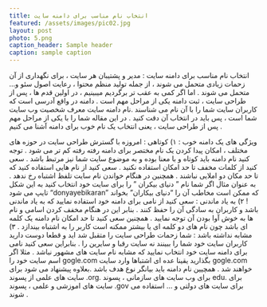 ```yaml
---
title: انتخاب نام مناسب برای دامنه سایت
featured: /assets/images/pic02.jpg
layout: post
photo: 5.png
caption_header: Sample header
caption: sample caption
---
```


<p>
انتخاب نام مناسب برای دامنه سایت : مدیر و پشتیبان هر سایت ، برای نگهداری از آن زحمات زیادی متحمل می شوند ، از جمله تولید منظم محتوا ، رعایت اصول سئو و… متحمل می شوند . اما اگر کمی به عقب تر برگردیم میبینیم ، در اولین قدم ها ، پس از طراحی سایت ، ثبت دامنه یکی از مراحل مهم است . دامنه در واقع آدرسی است که کاربران سایت شما را با آن نام می شناسند .نام دامنه سایت معرف شخصیت وب سایت شما است ، پس باید در انتخاب آن دقت کنید .
در این مقاله شما را با یکی از مراحل مهم پس از طراحی سایت ، یعنی انتخاب یک نام خوب برای دامنه آشنا می کنیم .
</p>

<p>
ویژگی های یک دامنه خوب :
۱)    کوتاهی : امروزه با گسترش طراحی سایت در حوزه های مختلف ، امکان پیدا کردن یک نام مختصر برای دامنه رفته رفته کم تر می شود .  توجه کنید نام دامنه باید کوتاه و با معنا بوده و به موضوع سایت شما نیز مرتبط باشد . سعی کنید از کلمات مخفف تا حد امکان استفاده نکنید . سعی کنید از نام هایی استفاده کنید که تا حد مکان دو املایی نباشند . همچنین در هنگام خواندن نام سایت تلفظ اشتباه رخ ندهد . به عنوان مثال اگر شما نام ” دنیای بیکران ” را برای سایت خود انتخاب کنید به این شکل تایپ می شود “donyayebikaran” که ممکن است مخاطب آن را “دنیای بیکاران” بخواند !
۲)    به یاد ماندنی : سعی کنید از نامی برای دامنه خود استفاده نمایید که به یاد ماندنی باشد و کاربران به سادگی آن را حفظ کنند . بنابر این در هنگام مخفف کردن اسامی و نام ها به خوش آوا بودن آن توجه نمایید . همچنین سعی کنید تا حد امکان نام دامنه یک کلمه ای باشد چون نام های دو کلمه ای یا بیشتر ممکنه است کاربر را به اشتباه بیندازد .
۳)    مشابه نداشته باشد : شما زحمات طراحی سایت را متقبل شد اید و قطعا دوست دارید کاربران سایت خود شما را ببینند نه سایت رقبا و سایرین را . بنابراین سعی کنید نامی برای دامنه سایت خود انتخاب نمایید که مشابه نام سایت های مشهور نباشد . مثلا اگر اسم سایت خود را gogle.com بگذارید یقینا عده ای اشتباها وارد سایت gogle.com خواهند شد .
همچیین نام دامنه باید بیانگر نوع هدف باشد .بعلاوه پیشنهاد می شود برای سایت های علمی از پسوند .org. برای وب سایت های سازمانی ، پسوند edu. برای سایت های اموزشی و علمی ، پسوند .gov برای سایت های دولتی  و … استفاده می شوند .
</p>